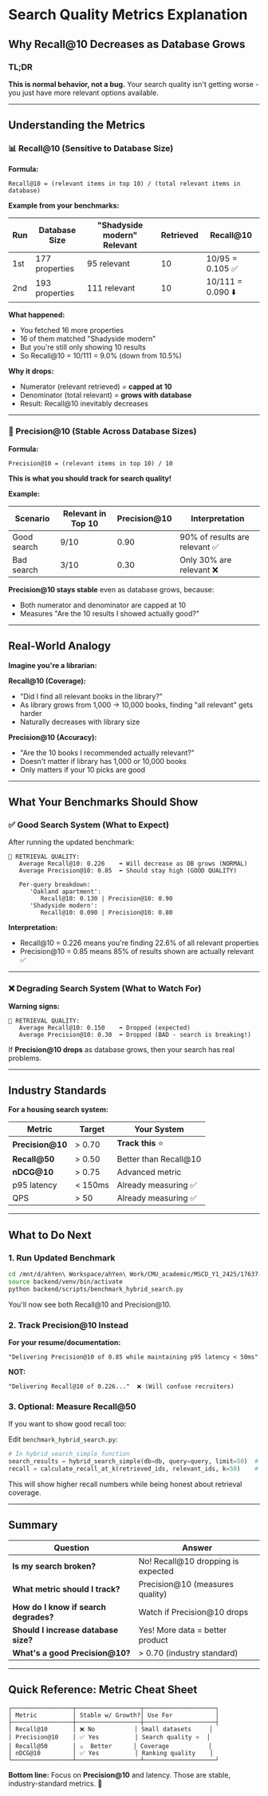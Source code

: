 # Search Quality Metrics Explanation

## Why Recall@10 Decreases as Database Grows

### TL;DR
**This is normal behavior, not a bug.** Your search quality isn't getting worse - you just have more relevant options available.

---

## Understanding the Metrics

### 📊 Recall@10 (Sensitive to Database Size)

**Formula:**
```
Recall@10 = (relevant items in top 10) / (total relevant items in database)
```

**Example from your benchmarks:**

| Run | Database Size | "Shadyside modern" Relevant | Retrieved | Recall@10 |
|-----|---------------|----------------------------|-----------|-----------|
| 1st | 177 properties | 95 relevant | 10 | 10/95 = 0.105 ✅ |
| 2nd | 193 properties | 111 relevant | 10 | 10/111 = 0.090 ⬇️ |

**What happened:**
- You fetched 16 more properties
- 16 of them matched "Shadyside modern"
- But you're still only showing 10 results
- So Recall@10 = 10/111 = 9.0% (down from 10.5%)

**Why it drops:**
- Numerator (relevant retrieved) = **capped at 10**
- Denominator (total relevant) = **grows with database**
- Result: Recall@10 inevitably decreases

---

### 🎯 Precision@10 (Stable Across Database Sizes)

**Formula:**
```
Precision@10 = (relevant items in top 10) / 10
```

**This is what you should track for search quality!**

**Example:**

| Scenario | Relevant in Top 10 | Precision@10 | Interpretation |
|----------|-------------------|--------------|----------------|
| Good search | 9/10 | 0.90 | 90% of results are relevant ✅ |
| Bad search | 3/10 | 0.30 | Only 30% are relevant ❌ |

**Precision@10 stays stable** even as database grows, because:
- Both numerator and denominator are capped at 10
- Measures "Are the 10 results I showed actually good?"

---

## Real-World Analogy

**Imagine you're a librarian:**

**Recall@10 (Coverage):**
- "Did I find all relevant books in the library?"
- As library grows from 1,000 → 10,000 books, finding "all relevant" gets harder
- Naturally decreases with library size

**Precision@10 (Accuracy):**
- "Are the 10 books I recommended actually relevant?"
- Doesn't matter if library has 1,000 or 10,000 books
- Only matters if your 10 picks are good

---

## What Your Benchmarks Should Show

### ✅ Good Search System (What to Expect)

After running the updated benchmark:

```
🎯 RETRIEVAL QUALITY:
   Average Recall@10: 0.226    ⬅️ Will decrease as DB grows (NORMAL)
   Average Precision@10: 0.85  ⬅️ Should stay high (GOOD QUALITY)

   Per-query breakdown:
      'Oakland apartment':
         Recall@10: 0.130 | Precision@10: 0.90
      'Shadyside modern':
         Recall@10: 0.090 | Precision@10: 0.80
```

**Interpretation:**
- Recall@10 = 0.226 means you're finding 22.6% of all relevant properties
- Precision@10 = 0.85 means 85% of results shown are actually relevant ✅

---

### ❌ Degrading Search System (What to Watch For)

**Warning signs:**

```
🎯 RETRIEVAL QUALITY:
   Average Recall@10: 0.150    ⬅️ Dropped (expected)
   Average Precision@10: 0.30  ⬅️ Dropped (BAD - search is breaking!)
```

If **Precision@10 drops** as database grows, then your search has real problems.

---

## Industry Standards

**For a housing search system:**

| Metric | Target | Your System |
|--------|--------|-------------|
| **Precision@10** | > 0.70 | **Track this** ⭐ |
| **Recall@50** | > 0.50 | Better than Recall@10 |
| **nDCG@10** | > 0.75 | Advanced metric |
| p95 latency | < 150ms | Already measuring ✅ |
| QPS | > 50 | Already measuring ✅ |

---

## What to Do Next

### 1. Run Updated Benchmark

```bash
cd /mnt/d/ahYen\ Workspace/ahYen\ Work/CMU_academic/MSCD_Y1_2425/17637-WebApps/uninest
source backend/venv/bin/activate
python backend/scripts/benchmark_hybrid_search.py
```

You'll now see both Recall@10 and Precision@10.

### 2. Track Precision@10 Instead

**For your resume/documentation:**
```
"Delivering Precision@10 of 0.85 while maintaining p95 latency < 50ms"
```

**NOT:**
```
"Delivering Recall@10 of 0.226..."  ❌ (Will confuse recruiters)
```

### 3. Optional: Measure Recall@50

If you want to show good recall too:

Edit `benchmark_hybrid_search.py`:
```python
# In hybrid_search_simple function
search_results = hybrid_search_simple(db=db, query=query, limit=50)  # Changed from 10
recall = calculate_recall_at_k(retrieved_ids, relevant_ids, k=50)    # Changed from 10
```

This will show higher recall numbers while being honest about retrieval coverage.

---

## Summary

| Question | Answer |
|----------|---------|
| **Is my search broken?** | No! Recall@10 dropping is expected |
| **What metric should I track?** | Precision@10 (measures quality) |
| **How do I know if search degrades?** | Watch if Precision@10 drops |
| **Should I increase database size?** | Yes! More data = better product |
| **What's a good Precision@10?** | > 0.70 (industry standard) |

---

## Quick Reference: Metric Cheat Sheet

```
┌─────────────────┬──────────────────┬────────────────────┐
│ Metric          │ Stable w/ Growth?│ Use For            │
├─────────────────┼──────────────────┼────────────────────┤
│ Recall@10       │ ❌ No           │ Small datasets     │
│ Precision@10    │ ✅ Yes          │ Search quality ⭐  │
│ Recall@50       │ ⚠️  Better      │ Coverage           │
│ nDCG@10         │ ✅ Yes          │ Ranking quality    │
└─────────────────┴──────────────────┴────────────────────┘
```

**Bottom line:** Focus on **Precision@10** and latency. Those are stable, industry-standard metrics. 🎯